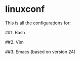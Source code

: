 # linuxconf

This is all the configurations for:

##1. Bash

##2. Vim

##3. Emacs (based on version 24)
